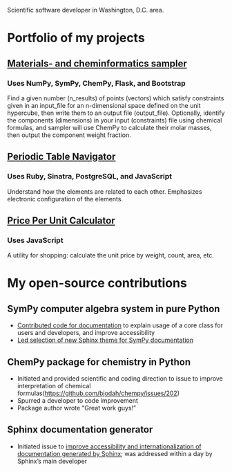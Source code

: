 Scientific software developer in Washington, D.C. area.

# Portfolio of my projects

## [Materials- and cheminformatics sampler](sampler-flask.herokuapp.com/)
### Uses NumPy, SymPy, ChemPy, Flask, and Bootstrap
Find a given number (n_results) of points (vectors) which satisfy constraints given in an input_file for an n-dimensional space defined on the unit hypercube, then write them to an output file (output_file). Optionally, identify the components (dimensions) in your input (constraints) file using chemical formulas, and sampler will use ChemPy to calculate their molar masses, then output the component weight fraction.

## [Periodic Table Navigator](ptablenav.herokuapp.com/)
### Uses Ruby, Sinatra, PostgreSQL, and JavaScript
Understand how the elements are related to each other. Emphasizes electronic configuration of the elements.

## [Price Per Unit Calculator](http://www.whitegloveapps.com/priceper/priceper.html)
### Uses JavaScript
A utility for shopping: calculate the unit price by weight, count, area, etc.

# My open-source contributions

## SymPy computer algebra system in pure Python
- [Contributed code for documentation](https://github.com/sympy/sympy/pulls?q=is:pr+author:bertiewooster+is:merged) to explain usage of a core class for users and developers, and improve accessibility
- [Led selection of new Sphinx theme for SymPy documentation](https://github.com/sympy/sympy/issues/22716)

## ChemPy package for chemistry in Python
- Initiated and provided scientific and coding direction to issue to improve interpretation of chemical formulas(https://github.com/bjodah/chempy/issues/202)
- Spurred a developer to code improvement
- Package author wrote “Great work guys!”

## Sphinx documentation generator
- Initiated issue to [improve accessibility and internationalization of documentation generated by Sphinx](https://github.com/sphinx-doc/sphinx/issues/created_by/bertiewooster); was addressed within a day by Sphinx’s main developer
